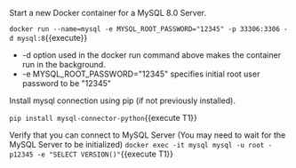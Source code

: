 Start a new Docker container for a MySQL 8.0 Server.

`docker run --name=mysql -e MYSQL_ROOT_PASSWORD="12345" -p 33306:3306 -d mysql:8`{{execute}}

* -d option used in the docker run command above makes the container run in the background.
* -e MYSQL_ROOT_PASSWORD="12345" specifies initial root user password to be "12345"


Install mysql connection using pip (if not previously installed).

`pip install mysql-connector-python`{{execute T1}}



Verify that you can connect to MySQL Server (You may need to wait for the MySQL Server to be initialized)
`docker exec -it mysql mysql -u root -p12345 -e "SELECT VERSION()"`{{execute T1}}
